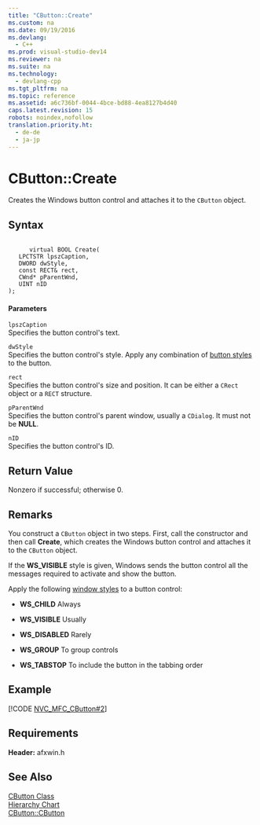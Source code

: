 ```yaml
---
title: "CButton::Create"
ms.custom: na
ms.date: 09/19/2016
ms.devlang: 
  - C++
ms.prod: visual-studio-dev14
ms.reviewer: na
ms.suite: na
ms.technology: 
  - devlang-cpp
ms.tgt_pltfrm: na
ms.topic: reference
ms.assetid: a6c736bf-0044-4bce-bd88-4ea8127b4d40
caps.latest.revision: 15
robots: noindex,nofollow
translation.priority.ht: 
  - de-de
  - ja-jp
---
```

# CButton::Create
Creates the Windows button control and attaches it to the `CButton` object.  
  
## Syntax  
  
```  
  
      virtual BOOL Create(  
   LPCTSTR lpszCaption,  
   DWORD dwStyle,  
   const RECT& rect,  
   CWnd* pParentWnd,  
   UINT nID   
);  
```  
  
#### Parameters  
 `lpszCaption`  
 Specifies the button control's text.  
  
 `dwStyle`  
 Specifies the button control's style. Apply any combination of [button styles](../vs140/Button-Styles.md) to the button.  
  
 `rect`  
 Specifies the button control's size and position. It can be either a `CRect` object or a `RECT` structure.  
  
 `pParentWnd`  
 Specifies the button control's parent window, usually a `CDialog`. It must not be **NULL**.  
  
 `nID`  
 Specifies the button control's ID.  
  
## Return Value  
 Nonzero if successful; otherwise 0.  
  
## Remarks  
 You construct a `CButton` object in two steps. First, call the constructor and then call **Create**, which creates the Windows button control and attaches it to the `CButton` object.  
  
 If the **WS_VISIBLE** style is given, Windows sends the button control all the messages required to activate and show the button.  
  
 Apply the following [window styles](../vs140/Window-Styles.md) to a button control:  
  
-   **WS_CHILD** Always  
  
-   **WS_VISIBLE** Usually  
  
-   **WS_DISABLED** Rarely  
  
-   **WS_GROUP** To group controls  
  
-   **WS_TABSTOP** To include the button in the tabbing order  
  
## Example  
 [!CODE [NVC_MFC_CButton#2](../CodeSnippet/VS_Snippets_Cpp/NVC_MFC_CButton#2)]  
  
## Requirements  
 **Header:** afxwin.h  
  
## See Also  
 [CButton Class](../vs140/CButton-Class.md)   
 [Hierarchy Chart](../vs140/Hierarchy-Chart.md)   
 [CButton::CButton](../vs140/CButton--CButton.md)